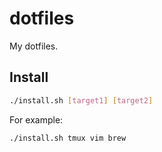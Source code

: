 # dotfiles
My dotfiles.

## Install

```bash
./install.sh [target1] [target2]
```

For example:

```bash
./install.sh tmux vim brew
```
